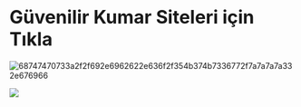 # <font size="6">Güvenilir Kumar Siteleri için Tıkla</font>

![68747470733a2f2f692e6962622e636f2f354b374b7336772f7a7a7a7a332e676966](https://github.com/user-attachments/assets/cc962f91-78c2-4545-b1f7-da71e6d584aa)

<a href="http://www.google.com">

<img src="https://github.com/user-attachments/assets/cc962f91-78c2-4545-b1f7-da71e6d584aa"></a>
